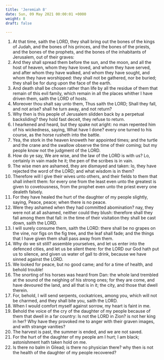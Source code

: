 ```yaml
---
title: 'Jeremiah 8'
date: Sun, 09 May 2021 00:00:01 +0000
weight: 8
draft: false
  
---
```


1. At that time, saith the LORD, they shall bring out the bones of the kings of Judah, and the bones of his princes, and the bones of the priests, and the bones of the prophets, and the bones of the inhabitants of Jerusalem, out of their graves:
2. And they shall spread them before the sun, and the moon, and all the host of heaven, whom they have loved, and whom they have served, and after whom they have walked, and whom they have sought, and whom they have worshipped: they shall not be gathered, nor be buried; they shall be for dung upon the face of the earth.
3. And death shall be chosen rather than life by all the residue of them that remain of this evil family, which remain in all the places whither I have driven them, saith the LORD of hosts.
4. Moreover thou shalt say unto them, Thus saith the LORD; Shall they fall, and not arise? shall he turn away, and not return?
5. Why then is this people of Jerusalem slidden back by a perpetual backsliding? they hold fast deceit, they refuse to return.
6. I hearkened and heard, but they spake not aright: no man repented him of his wickedness, saying, What have I done? every one turned to his course, as the horse rusheth into the battle.
7. Yea, the stork in the heaven knoweth her appointed times; and the turtle and the crane and the swallow observe the time of their coming; but my people know not the judgment of the LORD.
8. How do ye say, We are wise, and the law of the LORD is with us? Lo, certainly in vain made he it; the pen of the scribes is in vain.
9. The wise men are ashamed, they are dismayed and taken: lo, they have rejected the word of the LORD; and what wisdom is in them?
10. Therefore will I give their wives unto others, and their fields to them that shall inherit them: for every one from the least even unto the greatest is given to covetousness, from the prophet even unto the priest every one dealeth falsely.
11. For they have healed the hurt of the daughter of my people slightly, saying, Peace, peace; when there is no peace.
12. Were they ashamed when they had committed abomination? nay, they were not at all ashamed, neither could they blush: therefore shall they fall among them that fall: in the time of their visitation they shall be cast down, saith the LORD.
13. I will surely consume them, saith the LORD: there shall be no grapes on the vine, nor figs on the fig tree, and the leaf shall fade; and the things that I have given them shall pass away from them.
14. Why do we sit still? assemble yourselves, and let us enter into the defenced cities, and let us be silent there: for the LORD our God hath put us to silence, and given us water of gall to drink, because we have sinned against the LORD.
15. We looked for peace, but no good came; and for a time of health, and behold trouble!
16. The snorting of his horses was heard from Dan: the whole land trembled at the sound of the neighing of his strong ones; for they are come, and have devoured the land, and all that is in it; the city, and those that dwell therein.
17. For, behold, I will send serpents, cockatrices, among you, which will not be charmed, and they shall bite you, saith the LORD.
18. When I would comfort myself against sorrow, my heart is faint in me.
19. Behold the voice of the cry of the daughter of my people because of them that dwell in a far country: Is not the LORD in Zion? is not her king in her? Why have they provoked me to anger with their graven images, and with strange vanities?
20. The harvest is past, the summer is ended, and we are not saved.
21. For the hurt of the daughter of my people am I hurt; I am black; astonishment hath taken hold on me.
22. Is there no balm in Gilead; is there no physician there? why then is not the health of the daughter of my people recovered?
